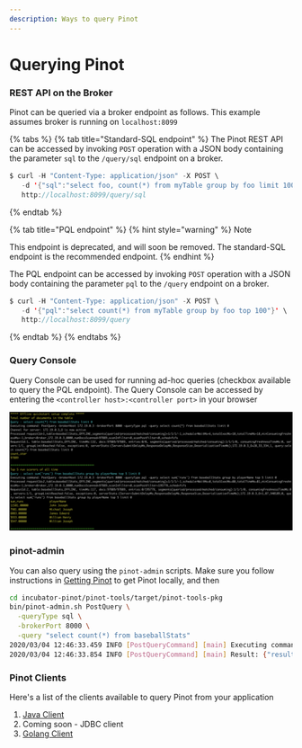 ```yaml
---
description: Ways to query Pinot
---
```


# Querying Pinot

### REST API on the Broker

Pinot can be queried via a broker endpoint as follows. This example assumes broker is running on `localhost:8099`

{% tabs %}
{% tab title="Standard-SQL endpoint" %}
The Pinot REST API can be accessed by invoking `POST` operation with a JSON body containing the parameter `sql` to the `/query/sql`  endpoint on a broker. 

```java
$ curl -H "Content-Type: application/json" -X POST \
   -d '{"sql":"select foo, count(*) from myTable group by foo limit 100"}' \
   http://localhost:8099/query/sql
```
{% endtab %}

{% tab title="PQL endpoint" %}
{% hint style="warning" %}
Note

This endpoint is deprecated, and will soon be removed. The standard-SQL endpoint is the recommended endpoint. 
{% endhint %}

The PQL endpoint can be accessed by invoking `POST` operation with a JSON body containing the parameter `pql` to the `/query`  endpoint on a broker. 

```java
$ curl -H "Content-Type: application/json" -X POST \
   -d '{"pql":"select count(*) from myTable group by foo top 100"}' \
   http://localhost:8099/query
```
{% endtab %}
{% endtabs %}

### Query Console 

Query Console can be used for running ad-hoc queries \(checkbox available to query the PQL endpoint\). The Query Console can be accessed by entering the `<controller host>:<controller port>` in your browser

![Pinot Query Console](../.gitbook/assets/image%20%2811%29.png)

### pinot-admin

You can also query using the `pinot-admin` scripts. Make sure you follow instructions in [Getting Pinot](../getting-started/running-pinot-locally.md#getting-pinot) to get Pinot locally, and then

```bash
cd incubator-pinot/pinot-tools/target/pinot-tools-pkg 
bin/pinot-admin.sh PostQuery \
  -queryType sql \
  -brokerPort 8000 \
  -query "select count(*) from baseballStats"
2020/03/04 12:46:33.459 INFO [PostQueryCommand] [main] Executing command: PostQuery -brokerHost localhost -brokerPort 8000 -queryType sql -query select count(*) from baseballStats
2020/03/04 12:46:33.854 INFO [PostQueryCommand] [main] Result: {"resultTable":{"dataSchema":{"columnDataTypes":["LONG"],"columnNames":["count(*)"]},"rows":[[97889]]},"exceptions":[],"numServersQueried":1,"numServersResponded":1,"numSegmentsQueried":1,"numSegmentsProcessed":1,"numSegmentsMatched":1,"numConsumingSegmentsQueried":0,"numDocsScanned":97889,"numEntriesScannedInFilter":0,"numEntriesScannedPostFilter":0,"numGroupsLimitReached":false,"totalDocs":97889,"timeUsedMs":185,"segmentStatistics":[],"traceInfo":{},"minConsumingFreshnessTimeMs":0}
```

### Pinot Clients

Here's a list of the clients available to query Pinot from your application

1. [Java Client](https://apache-pinot.gitbook.io/apache-pinot-cookbook/pinot-user-guide/pinot-clients/java)
2. Coming soon - JDBC client
3. [Golang Client](pinot-clients/golang.md#pinot-client-go)

